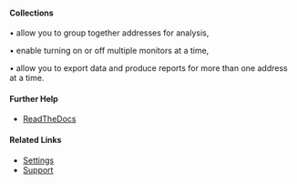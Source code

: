 #### Collections

• allow you to group together addresses for analysis,

• enable turning on or off multiple monitors at a time,

• allow you to export data and produce reports for more than one address at a time.

#### Further Help

- [ReadTheDocs](http://readthedocs/trueblblocks-explorer/collections)

#### Related Links

- [Settings](/settings)
- [Support](/support)
